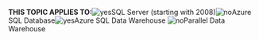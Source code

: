 <Token>**THIS TOPIC APPLIES TO:**![yes](/Image/Applies%20to/yes.png)SQL Server (starting with 2008)![no](/Image/Applies%20to/no.png)Azure SQL Database![yes](/Image/Applies%20to/yes.png)Azure SQL Data Warehouse ![no](/Image/Applies%20to/no.png)Parallel Data Warehouse </Token>